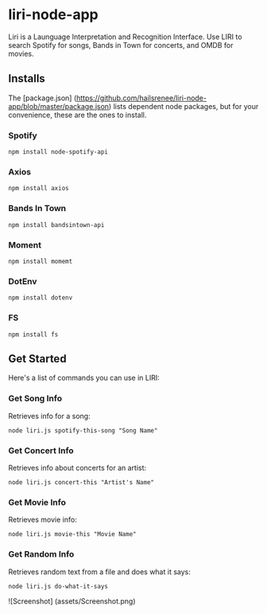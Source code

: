 # liri-node-app

Liri is a Launguage Interpretation and Recognition Interface. Use LIRI to search Spotify for songs, Bands in Town for concerts, and OMDB for movies. 

## Installs

The [package.json] (https://github.com/hailsrenee/liri-node-app/blob/master/package.json) lists dependent node packages, but for your convenience, these are the ones to install.

### Spotify

`npm install node-spotify-api`

### Axios 

`npm install axios`

### Bands In Town 

`npm install bandsintown-api`

### Moment

`npm install momemt`

### DotEnv 

`npm install dotenv`

### FS 

`npm install fs`

## Get Started 

Here's a list of commands you can use in LIRI:

### Get Song Info

Retrieves info for a song: 

`node liri.js spotify-this-song "Song Name"`

### Get Concert Info

Retrieves info about concerts for an artist:

`node liri.js concert-this "Artist's Name"`

### Get Movie Info

Retrieves movie info:

`node liri.js movie-this "Movie Name"`

### Get Random Info

Retrieves random text from a file and does what it says:

`node liri.js do-what-it-says`

![Screenshot] (assets/Screenshot.png)
